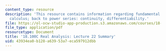 ```yaml
---
content_type: resource
description: 'This resource contains information regarding fundamental theorem of
  calculus; back to power series: continuity, differentiability.'
file: https://ol-ocw-studio-app-production.s3.amazonaws.com/courses/18-100c-real-analysis-fall-2012/43934ea0b128a63953a7eca597912dbb_MIT18_100CF12_l22sum.pdf
file_type: application/pdf
resourcetype: Document
title: '18.100C Real Analysis: Lecture 22 Summary'
uid: 43934ea0-b128-a639-53a7-eca597912dbb
---
```

